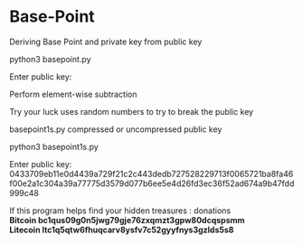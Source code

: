 # Base-Point
Deriving Base Point and private key from public key<p>
python3 basepoint.py<p>
Enter public key:<p>
Perform element-wise subtraction<p>
Try your luck uses random numbers to try to break the public key<p>
basepoint1s.py compressed or uncompressed public key<p>
python3 basepoint1s.py <p>
Enter public key: 0433709eb11e0d4439a729f21c2c443dedb727528229713f0065721ba8fa46f00e2a1c304a39a77775d3579d077b6ee5e4d26fd3ec36f52ad674a9b47fdd999c48 <p>
  
If this program helps find your hidden treasures : donations<br>
<b>Bitcoin bc1qus09g0n5jwg79gje76zxqmzt3gpw80dcqspsmm   <br>
  Litecoin ltc1q5qtw6fhuqcarv8ysfv7c52gyyfnys3gzlds5s8  </b>
